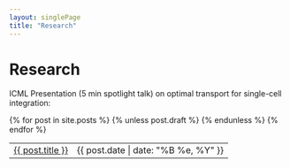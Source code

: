 ```yaml
---
layout: singlePage
title: "Research"
---
```


# Research
ICML Presentation (5 min spotlight talk) on optimal transport for single-cell integration:
<div id="presentation-embed-38930906"></div>
<script src='https://slideslive.com/embed_presentation.js'></script>
<script>
    embed = new SlidesLiveEmbed('presentation-embed-38930906', {
        presentationId: '38930906',
        autoPlay: false, // change to true to autoplay the embedded presentation
        verticalEnabled: true
    });
</script>
<table class="table table-hover">
  {% for post in site.posts %}
    {% unless post.draft %}
    <tr>
      <td><a href="{{ post.url }}">{{ post.title }}</a></td>
      <td class="col-md-3" style="text-align: right;">{{ post.date | date: "%B %e, %Y" }}</td>
    </tr>
    {% endunless %}
  {% endfor %}
</table>